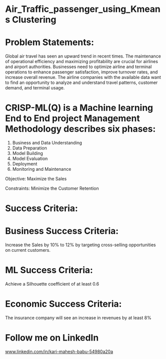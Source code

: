 # Air_Traffic_passenger_using_Kmeans Clustering

# Problem Statements:
Global air travel has seen an upward trend in recent times. The maintenance of operational efficiency and maximizing profitability are crucial for airlines and airport authorities. Businesses need to optimize airline and terminal operations to enhance passenger satisfaction, improve turnover rates, and increase overall revenue. 
The airline companies with the available data want to find an opportunity to analyze and understand travel patterns, customer demand, and terminal usage.

# CRISP-ML(Q) is a  Machine learning End to End project  Management Methodology describes six phases:
1. Business and Data Understanding
2. Data Preparation
3. Model Building
4. Model Evaluation
5. Deployment
6. Monitoring and Maintenance

Objective: Maximize the Sales 

Constraints: Minimize the Customer Retention

# Success Criteria: 

# Business Success Criteria: 
Increase the Sales by 10% to 12% by targeting cross-selling opportunities on current customers.

# ML Success Criteria: 
Achieve a Silhouette coefficient of at least 0.6

# Economic Success Criteria: 
The insurance company will see an increase in revenues by at least 8% 
# Follow me on LinkedIn
www.linkedin.com/in/kari-mahesh-babu-54980a20a
